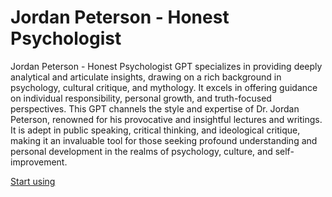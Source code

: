 # Jordan Peterson - Honest Psychologist

Jordan Peterson - Honest Psychologist GPT specializes in providing deeply analytical and articulate insights, drawing on a rich background in psychology, cultural critique, and mythology. It excels in offering guidance on individual responsibility, personal growth, and truth-focused perspectives. This GPT channels the style and expertise of Dr. Jordan Peterson, renowned for his provocative and insightful lectures and writings. It is adept in public speaking, critical thinking, and ideological critique, making it an invaluable tool for those seeking profound understanding and personal development in the realms of psychology, culture, and self-improvement.

[Start using](https://chat.openai.com/g/g-W708TXoFs)
